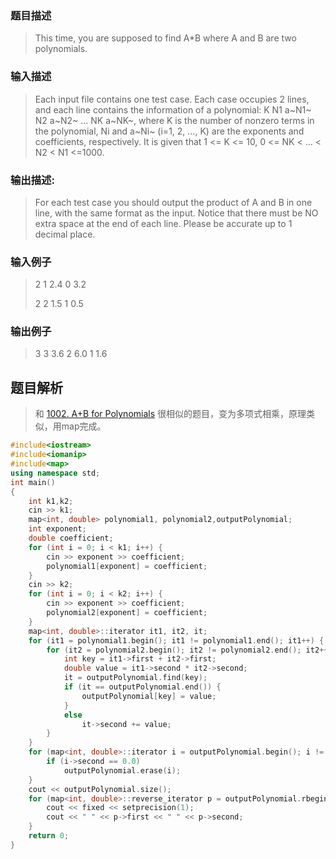 ### 题目描述

> This time, you are supposed to find A*B where A and B are two polynomials.

### 输入描述

> Each input file contains one test case. Each case occupies 2 lines, and each line contains the information of a polynomial: K N1 a~N1~ N2 a~N2~ ... NK a~NK~, where K is the number of nonzero terms in the polynomial, Ni and a~Ni~ (i=1, 2, ..., K) are the exponents and coefficients, respectively. It is given that 1 <= K <= 10, 0 <= NK < ... < N2 < N1 <=1000.

### 输出描述:
> For each test case you should output the product of A and B in one line, with the same format as the input. Notice that there must be NO extra space at the end of each line. Please be accurate up to 1 decimal place.

### 输入例子
> 2 1 2.4 0 3.2  
>
>2 2 1.5 1 0.5

### 输出例子
> 3 3 3.6 2 6.0 1 1.6



## 题目解析
>和 [1002. A+B for Polynomials](https://github.com/kurong00/PAT/blob/master/1002.%20A%2BB%20for%20Polynomials.md) 很相似的题目，变为多项式相乘，原理类似，用map完成。

```C++
#include<iostream>
#include<iomanip>
#include<map>
using namespace std;
int main()
{
	int k1,k2; 
	cin >> k1;
	map<int, double> polynomial1, polynomial2,outputPolynomial;
	int exponent;
	double coefficient;
	for (int i = 0; i < k1; i++) {
		cin >> exponent >> coefficient;
		polynomial1[exponent] = coefficient;
	}
	cin >> k2;
	for (int i = 0; i < k2; i++) {
		cin >> exponent >> coefficient;
		polynomial2[exponent] = coefficient;
	}
	map<int, double>::iterator it1, it2, it;
	for (it1 = polynomial1.begin(); it1 != polynomial1.end(); it1++) {
		for (it2 = polynomial2.begin(); it2 != polynomial2.end(); it2++) {
			int key = it1->first + it2->first;
			double value = it1->second * it2->second;
			it = outputPolynomial.find(key);
			if (it == outputPolynomial.end()) {
				outputPolynomial[key] = value;
			}
			else
				it->second += value;
		}
	}
	for (map<int, double>::iterator i = outputPolynomial.begin(); i != outputPolynomial.end(); i++) {
		if (i->second == 0.0)
			outputPolynomial.erase(i);
	}
	cout << outputPolynomial.size();
	for (map<int, double>::reverse_iterator p = outputPolynomial.rbegin(); p != outputPolynomial.rend(); p++) {
		cout << fixed << setprecision(1);
		cout << " " << p->first << " " << p->second;
	}
	return 0;
}
```